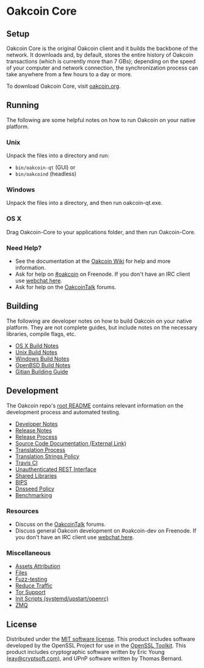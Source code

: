 Oakcoin Core
=============

Setup
---------------------
Oakcoin Core is the original Oakcoin client and it builds the backbone of the network. It downloads and, by default, stores the entire history of Oakcoin transactions (which is currently more than 7 GBs); depending on the speed of your computer and network connection, the synchronization process can take anywhere from a few hours to a day or more.

To download Oakcoin Core, visit [oakcoin.org](https://oakcoin.org).

Running
---------------------
The following are some helpful notes on how to run Oakcoin on your native platform.

### Unix

Unpack the files into a directory and run:

- `bin/oakcoin-qt` (GUI) or
- `bin/oakcoind` (headless)

### Windows

Unpack the files into a directory, and then run oakcoin-qt.exe.

### OS X

Drag Oakcoin-Core to your applications folder, and then run Oakcoin-Core.

### Need Help?

* See the documentation at the [Oakcoin Wiki](https://oakcoin.info/)
for help and more information.
* Ask for help on [#oakcoin](http://webchat.freenode.net?channels=oakcoin) on Freenode. If you don't have an IRC client use [webchat here](http://webchat.freenode.net?channels=oakcoin).
* Ask for help on the [OakcoinTalk](https://oakcointalk.io/) forums.

Building
---------------------
The following are developer notes on how to build Oakcoin on your native platform. They are not complete guides, but include notes on the necessary libraries, compile flags, etc.

- [OS X Build Notes](build-osx.md)
- [Unix Build Notes](build-unix.md)
- [Windows Build Notes](build-windows.md)
- [OpenBSD Build Notes](build-openbsd.md)
- [Gitian Building Guide](gitian-building.md)

Development
---------------------
The Oakcoin repo's [root README](/README.md) contains relevant information on the development process and automated testing.

- [Developer Notes](developer-notes.md)
- [Release Notes](release-notes.md)
- [Release Process](release-process.md)
- [Source Code Documentation (External Link)](https://dev.visucore.com/oakcoin/doxygen/)
- [Translation Process](translation_process.md)
- [Translation Strings Policy](translation_strings_policy.md)
- [Travis CI](travis-ci.md)
- [Unauthenticated REST Interface](REST-interface.md)
- [Shared Libraries](shared-libraries.md)
- [BIPS](bips.md)
- [Dnsseed Policy](dnsseed-policy.md)
- [Benchmarking](benchmarking.md)

### Resources
* Discuss on the [OakcoinTalk](https://oakcointalk.io/) forums.
* Discuss general Oakcoin development on #oakcoin-dev on Freenode. If you don't have an IRC client use [webchat here](http://webchat.freenode.net/?channels=oakcoin-dev).

### Miscellaneous
- [Assets Attribution](assets-attribution.md)
- [Files](files.md)
- [Fuzz-testing](fuzzing.md)
- [Reduce Traffic](reduce-traffic.md)
- [Tor Support](tor.md)
- [Init Scripts (systemd/upstart/openrc)](init.md)
- [ZMQ](zmq.md)

License
---------------------
Distributed under the [MIT software license](/COPYING).
This product includes software developed by the OpenSSL Project for use in the [OpenSSL Toolkit](https://www.openssl.org/). This product includes
cryptographic software written by Eric Young ([eay@cryptsoft.com](mailto:eay@cryptsoft.com)), and UPnP software written by Thomas Bernard.
